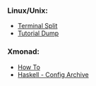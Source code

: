 ### Linux/Unix:  
* [Terminal Split](http://unix.stackexchange.com/questions/7453/how-to-split-the-terminal-into-more-than-one-view)  
* [Tutorial Dump](http://thedaneshproject.com/posts/good-collection-of-linux-tutorials/)  

### Xmonad:  
* [How To](http://www.howtogeek.com/114728/how-to-use-xmonad-a-tiling-window-manager-for-linux/)  
* [Haskell - Config Archive](http://www.haskell.org/haskellwiki/Xmonad/Config_archive)  
